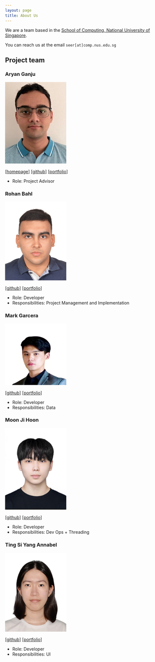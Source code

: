 ```yaml
---
layout: page
title: About Us
---
```


We are a team based in the [School of Computing, National University of Singapore](http://www.comp.nus.edu.sg).

You can reach us at the email `seer[at]comp.nus.edu.sg`

## Project team

### Aryan Ganju

<img src="images/aryang01.png" width="200px">

[[homepage](https://ay2324s1-cs2103t-f10-1.github.io/tp)]
[[github](https://github.com/AryanG01)]
[[portfolio](team/aryang01.md)]

* Role: Project Advisor

### Rohan Bahl

<img src="images/rb9823.png" width="200px">

[[github](http://github.com/RB9823)]
[[portfolio](team/rb9823.md)]

* Role: Developer
* Responsibilities: Project Management and Implementation

### Mark Garcera

<img src="images/markgcera.png" width="200px">

[[github](http://github.com/markgcera)] 
[[portfolio](team/markgcera.md)]

* Role: Developer
* Responsibilities: Data

### Moon Ji Hoon

<img src="images/iyioon.png" width="200px">

[[github](http://github.com/iyioon)]
[[portfolio](team/iyioon.md)]

* Role: Developer
* Responsibilities: Dev Ops + Threading

### Ting Si Yang Annabel

<img src="images/annabelting.png" width="200px">

[[github](http://github.com/AnnabelTing)]
[[portfolio](team/annabelting.md)]

* Role: Developer
* Responsibilities: UI
